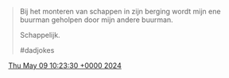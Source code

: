 > Bij het monteren van schappen in zijn berging wordt mijn ene buurman geholpen door mijn andere buurman\.  
>   
> Schappelijk\.  
>   
> \#dadjokes

<img src="../../media/tweet.ico" width="12" /> [Thu May 09 10:23:30 +0000 2024](https://twitter.com/DromerDenker/status/1788515130344407242)